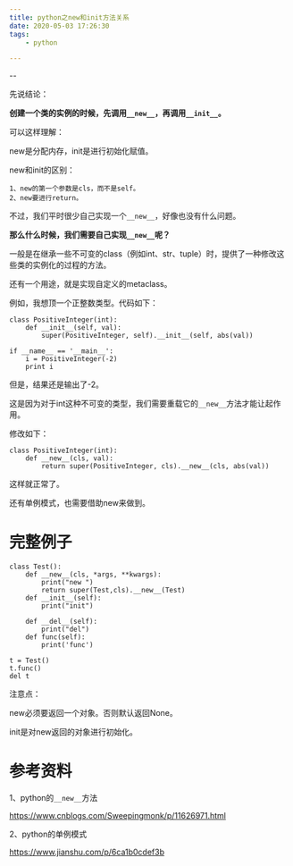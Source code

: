 ```yaml
---
title: python之new和init方法关系
date: 2020-05-03 17:26:30
tags:
	- python

---
```


--

先说结论：

**创建一个类的实例的时候，先调用`__new__`，再调用`__init__`。**

可以这样理解：

new是分配内存，init是进行初始化赋值。

new和init的区别：

```
1、new的第一个参数是cls，而不是self。
2、new要进行return。
```



不过，我们平时很少自己实现一个`__new__`，好像也没有什么问题。

**那么什么时候，我们需要自己实现`__new__`呢？**

一般是在继承一些不可变的class（例如int、str、tuple）时，提供了一种修改这些类的实例化的过程的方法。

还有一个用途，就是实现自定义的metaclass。

例如，我想顶一个正整数类型。代码如下：

```
class PositiveInteger(int):
    def __init__(self, val):
        super(PositiveInteger, self).__init__(self, abs(val))

if __name__ == '__main__':
    i = PositiveInteger(-2)
    print i
```

但是，结果还是输出了-2。

这是因为对于int这种不可变的类型，我们需要重载它的`__new__`方法才能让起作用。

修改如下：

```
class PositiveInteger(int):
    def __new__(cls, val):
        return super(PositiveInteger, cls).__new__(cls, abs(val))
```

这样就正常了。



还有单例模式，也需要借助new来做到。



# 完整例子

```
class Test():
    def __new__(cls, *args, **kwargs):
        print("new ")
        return super(Test,cls).__new__(Test)
    def __init__(self):
        print("init")

    def __del__(self):
        print("del")
    def func(self):
        print('func')

t = Test()
t.func()
del t
```

注意点：

new必须要返回一个对象。否则默认返回None。

init是对new返回的对象进行初始化。



# 参考资料

1、python的`__new__`方法

<https://www.cnblogs.com/Sweepingmonk/p/11626971.html>

2、python的单例模式

<https://www.jianshu.com/p/6ca1b0cdef3b>